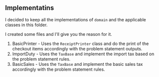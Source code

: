 ## Implementatins

I decided to keep all the implementations of `domain` and the applicable classes in this folder.

I created some files and I'll give you the reason for it.

1. BasicPrinter - Uses the `ReceiptPrinter` class and do the print of the checkout items accordingly with the problem statement outputs.
2. ImportDuty - Uses the `TaxBase` and implement the import tax based on the problem statement rules.
3. BasicSales - Uses the `TaxBase` and implement the basic sales tax accordingly with the problem statement rules.